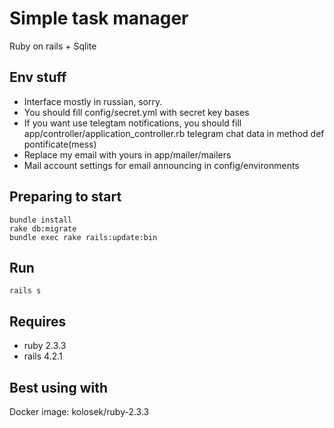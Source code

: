 # Simple task manager
Ruby on rails + Sqlite

## Env stuff
* Interface mostly in russian, sorry.
* You should fill config/secret.yml with secret key bases
* If you want use telegtam notifications, you should fill app/controller/application_controller.rb telegram chat data in method def pontificate(mess)
* Replace my email with yours in app/mailer/mailers
* Mail account settings for email announcing in config/environments

## Preparing to start
```console
bundle install
rake db:migrate
bundle exec rake rails:update:bin
```

## Run
```console
rails s
```

## Requires
* ruby 2.3.3
* rails 4.2.1

## Best using with
Docker image: kolosek/ruby-2.3.3
